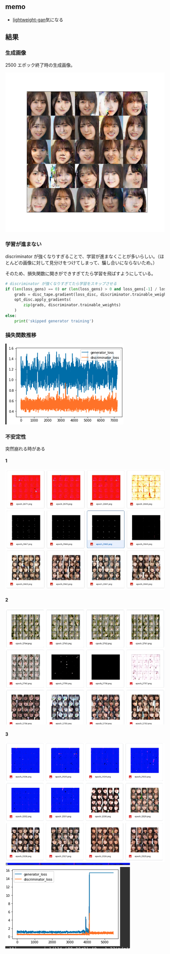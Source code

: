 ## memo
- [lightweight-gan](https://pythonrepo.com/repo/lucidrains-lightweight-gan-python-deep-learning)気になる


## 結果

### 生成画像
2500 エポック終了時の生成画像。

![](imgs/generated.png)

### 学習が進まない
discriminator が強くなりすぎることで、学習が進まなくことが多いらしい。（ほとんどの画像に対して見分けをつけてしまって、騙し合いにならないため。）

そのため、損失関数に開きができすぎてたら学習を飛ばすようにしている。

``` python
# discriminator が強くなりすぎてたら学習をスキップさせる
if (len(loss_gens) == 0) or (len(loss_gens) > 0 and loss_gens[-1] / loss_discs[-1] < 2):
    grads = disc_tape.gradient(loss_disc, discriminator.trainable_weights)
    opt_disc.apply_gradients(
        zip(grads, discriminator.trainable_weights)
    )
else:
    print('skipped generator training')
```

### 損失関数推移
![](imgs/losses.png)

### 不安定性
突然崩れる時がある

#### 1

![](imgs/instability.jpg)

#### 2
![](imgs/instability2.png)

#### 3
![](imgs/instability3.png)
![](imgs/instability3_loss.png)
